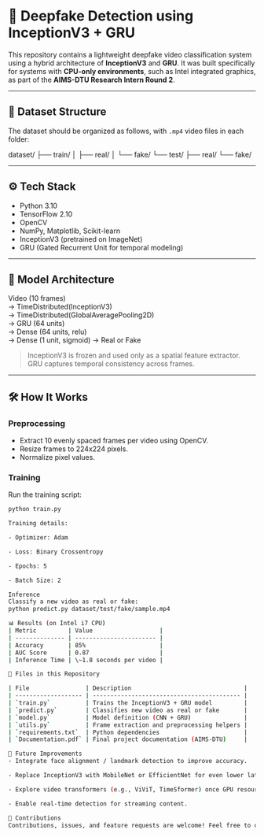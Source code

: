 # 🧠 Deepfake Detection using InceptionV3 + GRU

This repository contains a lightweight deepfake video classification system using a hybrid architecture of **InceptionV3** and **GRU**. It was built specifically for systems with **CPU-only environments**, such as Intel integrated graphics, as part of the **AIMS-DTU Research Intern Round 2**.

---

## 📁 Dataset Structure

The dataset should be organized as follows, with `.mp4` video files in each folder:

dataset/
├── train/
│ ├── real/
│ └── fake/
└── test/
├── real/
└── fake/


---

## ⚙️ Tech Stack

- Python 3.10  
- TensorFlow 2.10  
- OpenCV  
- NumPy, Matplotlib, Scikit-learn  
- InceptionV3 (pretrained on ImageNet)  
- GRU (Gated Recurrent Unit for temporal modeling)  

---

## 🧠 Model Architecture

Video (10 frames)  
→ TimeDistributed(InceptionV3)  
→ TimeDistributed(GlobalAveragePooling2D)  
→ GRU (64 units)  
→ Dense (64 units, relu)  
→ Dense (1 unit, sigmoid) → Real or Fake

> InceptionV3 is frozen and used only as a spatial feature extractor. GRU captures temporal consistency across frames.

---

## 🛠️ How It Works

### Preprocessing

- Extract 10 evenly spaced frames per video using OpenCV.  
- Resize frames to 224x224 pixels.  
- Normalize pixel values.

### Training

Run the training script:

```bash
python train.py

Training details:

- Optimizer: Adam

- Loss: Binary Crossentropy

- Epochs: 5

- Batch Size: 2

Inference
Classify a new video as real or fake:
python predict.py dataset/test/fake/sample.mp4

📊 Results (on Intel i7 CPU)
| Metric         | Value                   |
| -------------- | ----------------------- |
| Accuracy       | 85%                     |
| AUC Score      | 0.87                    |
| Inference Time | \~1.8 seconds per video |

📂 Files in this Repository

| File                | Description                                |
| ------------------- | ------------------------------------------ |
| `train.py`          | Trains the InceptionV3 + GRU model         |
| `predict.py`        | Classifies new video as real or fake       |
| `model.py`          | Model definition (CNN + GRU)               |
| `utils.py`          | Frame extraction and preprocessing helpers |
| `requirements.txt`  | Python dependencies                        |
| `Documentation.pdf` | Final project documentation (AIMS-DTU)     |

🔮 Future Improvements
- Integrate face alignment / landmark detection to improve accuracy.

- Replace InceptionV3 with MobileNet or EfficientNet for even lower latency.

- Explore video transformers (e.g., ViViT, TimeSformer) once GPU resources are available.

- Enable real-time detection for streaming content.

🤝 Contributions
Contributions, issues, and feature requests are welcome! Feel free to open an issue or submit a pull request.